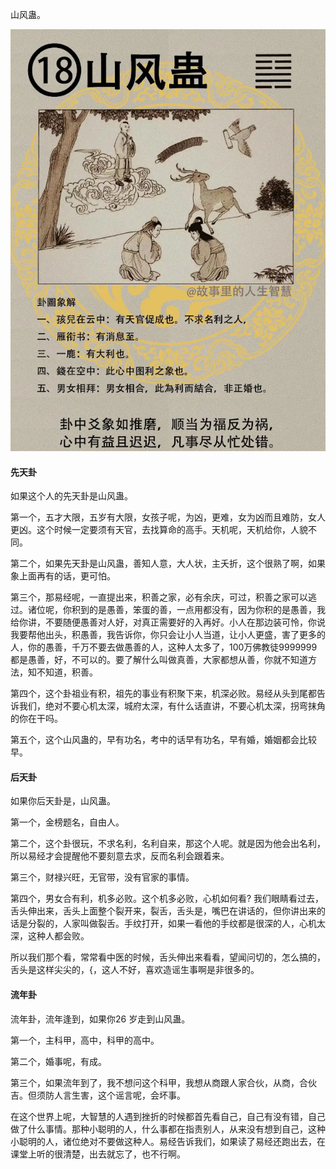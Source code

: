 山风蛊。

![图片](../img/山风蛊.jpg)

#### 先天卦

如果这个人的先天卦是山风蛊。

第一个，五才大限，五岁有大限，女孩子呢，为凶，更难，女为凶而且难防，女人更凶。这个时候一定要须有天官，去找算命的高手。天机呢，天机给你，人貌不同。

第二个，如果先天卦是山风蛊，善知人意，大人状，主夭折，这个很熟了啊，如果象上面再有的话，更可怕。

第三个，那易经呢，一直提出来，积善之家，必有余庆，可过，积善之家可以逃过。诸位呢，你积到的是愚善，笨蛋的善，一点用都没有，因为你积的是愚善，我给你讲，不要随便愚善对人好，对真正需要好的入再好。小人在那边装可怜，你说我要帮他出头，积愚善，我告诉你，你只会让小人当道，让小人更盛，害了更多的人，你的愚善，千万不要去做愚善的人，这种人太多了，100万佛教徒9999999都是愚善，好，不可以的。要了解什么叫做真善，大家都想从善，你就不知道方法，知不知道，积善。

第四个，这个卦祖业有积，祖先的事业有积聚下来，机深必败。易经从头到尾都告诉我们，绝对不要心机太深，城府太深，有什么话直讲，不要心机太深，拐弯抹角的你在干吗。

第五个，这个山风蛊的，早有功名，考中的话早有功名，早有婚，婚姻都会比较早。

#### 后天卦

如果你后天卦是，山风蛊。

第一个，金榜题名，自由人。

第二个，这个卦很玩，不求名利，名利自来，那这个人呢。就是因为他会出名利，所以易经才会提醒他不要刻意去求，反而名利会跟着来。

第三个，财禄兴旺，无官带，没有官家的事情。

第四个，男女合有利，机多必败。这个机多必败，心机如何看? 我们眼睛看过去，舌头伸出来，舌头上面整个裂开来，裂舌，舌头是，嘴巴在讲话的，但你讲出来的话是分裂的，人家叫做裂舌。手纹打开，如果一看他的手纹都是很深的人，心机太深，这种人都会败。

所以我们那个看，常常看中医的时候，舌头伸出来看看，望闻问切的，怎么搞的，舌头是这样尖尖的，{，这人不好，喜欢造谣生事啊是非很多的。

#### 流年卦

流年卦，流年逢到，如果你26 岁走到山风蛊。

第一个，主科甲，高中，科甲的高中。

第二个，婚事呢，有成。

第三个，如果流年到了，我不想问这个科甲，我想从商跟人家合伙，从商，合伙吉。但须防人言生害，这个谣言呢，会坏事。

在这个世界上呢，大智慧的人遇到挫折的时候都首先看自己，自己有没有错，自己做了什么事情。那种小聪明的人，什么事都在指责别人，从来没有想到自己，这种小聪明的人，诸位绝对不要做这种人。易经告诉我们，如果读了易经还跑出去，在课堂上听的很清楚，出去就忘了，也不行啊。
